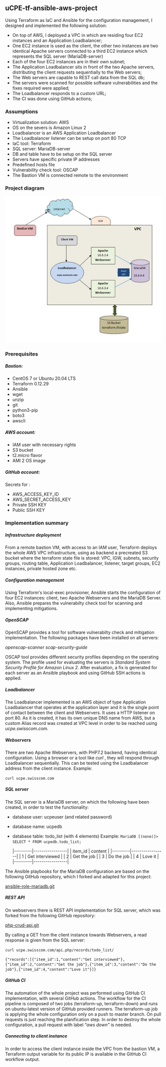 ## uCPE-tf-ansible-aws-project

Using Terraform as IaC and Ansible for the configuration management, I designed and implemented the following solution:
- On top of AWS, I deployed a VPC in which are residing four EC2 instances and an Application Loadbalancer;
- One EC2 instance is used as the client, the other two instances are two identical Apache servers connected to a third EC2 instance which represents the SQL server (MariaDB-server)
- Each of the four EC2 instances are in their own subnet;
- The Application Loadbalancer sits in front of the two Apache servers, distributing the client requests sequentially to the Web servers;
- The Web servers are capable to REST call data from the SQL db;
- The servers were scanned for possible software vulnerabilities and the fixes required were applied;
- The Loadbalancer responds to a custom URL;
- The CI was done using GitHub actions; 

### Assumptions

- Virtualization solution: AWS
- OS on the severs is Amazon Linux 2
- Loadbalancer is an AWS Application Loadbalancer
- The Loadbalancer listener can be setup on port 80 TCP
- IaC tool: Terraform
- SQL server: MariaDB-server
- DB and table have to be setup on the SQL server
- Servers have specific private IP addresses 
- Predefined hosts file
- Vulnerability check tool: OSCAP
- The Bastion VM is connected remote to the environment

### Project diagram

![](images/Diagram.JPG)

### Prerequisites 

##### Bastion:

* CentOS 7 or Ubuntu 20.04 LTS
* Terraform 0.12.29
* Ansible
* wget
* unzip
* git
* python3-pip
* boto3
* awscli

##### AWS account:

* IAM user with necessary rights
* S3 bucket
* t2.micro flavor
* AMI 2 OS image

##### GitHub account:

Secrets for :
 * AWS_ACCESS_KEY_ID
 * AWS_SECRET_ACCESS_KEY
 * Private SSH KEY
 * Public SSH KEY

### Implementation summary

##### Infrastructure deployment

From a remote bastion VM, with access to an IAM user, Terraform deploys the whole AWS VPC infrastructure, using as backend a precreated S3 bucket where the terraform state file is stored: VPC, IGW, subnets, security groups, routing table, Application Loadbalancer, listener, target groups, EC2 instances, private hosted zone etc.

##### Configuration management

Using Terraform's local-exec provisioner, Ansible starts the configuration of four EC2 instances: client, two Apache Webservers and the MariaDB Server. Also, Ansible prepares the vulnerabilty check tool for scanning and implementing mitigations.

##### OpenSCAP

OpenSCAP provides a tool for software vulnerabilty check and mitigation implementation. The following packages have been installed on all servers:

*openscap-scanner
scap-security-guide*

OSCAP tool provides different security profiles depending on the operating system. The profile used for evaluating the servers is *Standard System Security Profile for Amazon Linux 2*. After evaluation, a fix is generated for each server as an Ansible playbook and using GitHub SSH actions is applied.

##### Loadbalancer

The Loadbalancer implemented is an AWS object of type Application Loadbalancer that operates at the application layer and it is the single point of contact between the client and Webservers. It uses a HTTP listener on port 80. 
As it is created, it has its own unique DNS name from AWS, but a custom Alias record was created at VPC level in order to be reached using *ucpe.swisscom.com*.

##### Webservers

There are two Apache Webservers, with PHP7.2 backend, having identical configuration. Using a browser or a tool like *curl* , they will respond through Loadbalancer sequentially. This can be tested using the Loadbalancer address from the client instance. Example:

`curl ucpe.swisscom.com`

##### SQL server

The SQL server is a MariaDB server, on which the following have been created, in order to test the functionality:
* database user: ucpeuser (and related password)
* database name: ucpedb
* database table: todo_list (with 4 elements)
Example:
`MariaDB [(none)]> SELECT * FROM ucpedb.todo_list;`

    |---------|-----------------|
    | item_id | content         |
    |---------|-----------------|
    |       1 | Get interviewed |
    |       2 | Get the job     |
    |       3 | Do the job      |
    |       4 | Love it         |
    |---------|-----------------|

The Ansible playbooks for the MariaDB configuration are based on the following GitHub repository, which I forked and adapted for this project:

[ansible-role-mariadb.git](https://github.com/bertvv/ansible-role-mariadb)

##### REST API

On webservers there is REST API implementation for SQL server, which was forked from the following GitHub repository:

[php-crud-api.git](https://github.com/mevdschee/php-crud-api)

By calling a GET from the client instance towards Webservers, a read response is given from the SQL server:

`curl ucpe.swisscom.com/api.php/records/todo_list/`

    {"records":[{"item_id":1,"content":"Get interviewed"},{"item_id":2,"content":"Get the job"},{"item_id":3,"content":"Do the job"},{"item_id":4,"content":"Love it"}]}

##### GitHub CI

The automation of the whole project was performed using GitHub CI implementation, with several GitHub actions.
The workflow for the CI pipeline is composed of two jobs (terraform-up, terraform-down) and runs on ubuntu-latest version of GitHub provided runners. The terraform-up job is applying the whole configuration only on a push to master branch. On pull requests is just reaching the planification step.
In order to destroy the whole configuration, a pull request with label *"aws down"* is needed.

##### Connecting to client instance

In order to access the client instance inside the VPC from the bastion VM, a Terraform output variable for its public IP is available in the GitHub CI workflow output.
